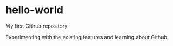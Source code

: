 # hello-world
My first Github repository

Experimenting with the existing features and learning about Github 
